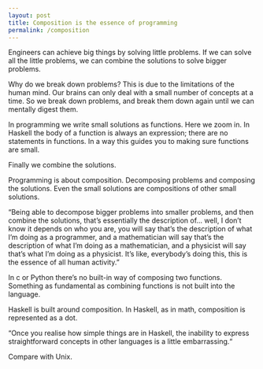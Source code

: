 ```yaml
---
layout: post
title: Composition is the essence of programming
permalink: /composition
---
```

Engineers can achieve big things by solving little problems. If we can solve
all the little problems, we can combine the solutions to solve bigger problems.

Why do we break down problems? This is due to the limitations of the human
mind. Our brains can only deal with a small number of concepts at a time. So we
break down problems, and break them down again until we can mentally digest
them.

In programming we write small solutions as functions. Here we zoom in. In
Haskell the body of a function is always an expression; there are no statements
in functions. In a way this guides you to making sure functions are small.

Finally we combine the solutions.

Programming is about composition. Decomposing problems and composing the
solutions. Even the small solutions are compositions of other small solutions.

“Being able to decompose bigger problems into smaller problems, and then
combine the solutions, that’s essentially the description of... well, I don’t
know it depends on who you are, you will say that’s the description of what I’m
doing as a programmer, and a mathematician will say that’s the description of
what I’m doing as a mathematician, and a physicist will say that’s what I’m
doing as a physicist. It’s like, everybody’s doing this, this is the essence of
all human activity.”

In c or Python there’s no built-in way of composing two functions. Something as
fundamental as combining functions is not built into the language.

Haskell is built around composition. In Haskell, as in math, composition is
represented as a dot.

“Once you realise how simple things are in Haskell, the inability to express
straightforward concepts in other languages is a little embarrassing.“

Compare with Unix.
